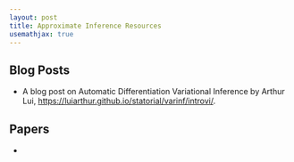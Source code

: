 ```yaml
---
layout: post
title: Approximate Inference Resources
usemathjax: true
---
```


Blog Posts
----------
- A blog post on Automatic Differentiation Variational Inference by Arthur Lui, https://luiarthur.github.io/statorial/varinf/introvi/.

Papers
------
- 
